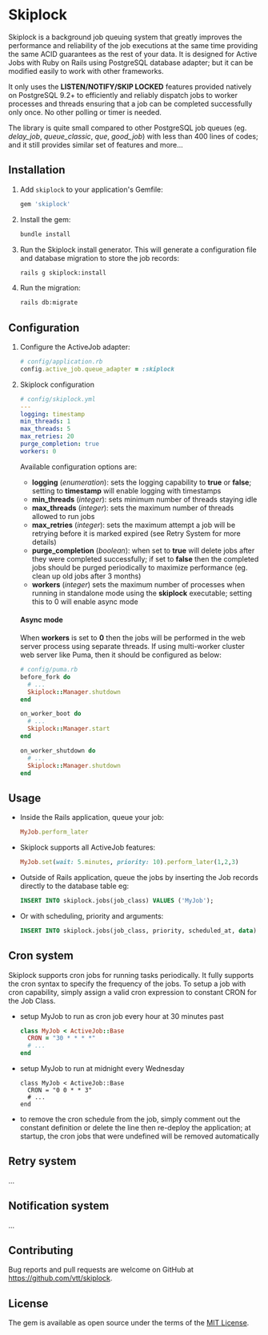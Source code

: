 # Skiplock

Skiplock is a background job queuing system that greatly improves the performance and reliability of the job executions at the same time providing the same ACID guarantees as the rest of your data.  It is designed for Active Jobs with Ruby on Rails using PostgreSQL database adapter; but it can be modified easily to work with other frameworks.

It only uses the **LISTEN/NOTIFY/SKIP LOCKED** features provided natively on PostgreSQL 9.2+ to efficiently and reliably dispatch jobs to worker processes and threads ensuring that a job can be completed successfully only once.  No other polling or timer is needed.

The library is quite small compared to other PostgreSQL job queues (eg. *delay_job*, *queue_classic*, *que*, *good_job*) with less than 400 lines of codes; and it still provides similar set of features and more...

## Installation

1. Add `skiplock` to your application's Gemfile:

    ```ruby
    gem 'skiplock'
    ```

2. Install the gem:

    ```bash
    bundle install
    ```

3. Run the Skiplock install generator. This will generate a configuration file and database migration to store the job records:

    ```bash
    rails g skiplock:install
    ```

4. Run the migration:

    ```bash
    rails db:migrate
    ```

## Configuration

1. Configure the ActiveJob adapter:

    ```ruby
    # config/application.rb
    config.active_job.queue_adapter = :skiplock
    ```
2. Skiplock configuration
    ```yaml
    # config/skiplock.yml
    ---
    logging: timestamp
    min_threads: 1
    max_threads: 5
    max_retries: 20
    purge_completion: true
    workers: 0
    ```
    Available configuration options are:
    - **logging** (*enumeration*): sets the logging capability to **true** or **false**; setting to **timestamp** will enable logging with timestamps
    - **min_threads** (*integer*): sets minimum number of threads staying idle
    - **max_threads** (*integer*): sets the maximum number of threads allowed to run jobs
    - **max_retries** (*integer*): sets the maximum attempt a job will be retrying before it is marked expired (see Retry System for more details)
    - **purge_completion** (*boolean*): when set to **true** will delete jobs after they were completed successfully; if set to **false** then the completed jobs should be purged periodically to maximize performance (eg. clean up old jobs after 3 months)
    - **workers** (*integer*) sets the maximum number of processes when running in standalone mode using the **skiplock** executable; setting this to 0 will enable async mode
    
    #### Async mode
    When **workers** is set to **0** then the jobs will be performed in the web server process using separate threads.  If using multi-worker cluster web server like Puma, then it should be configured as below:
    ```ruby
    # config/puma.rb
    before_fork do
      # ...
      Skiplock::Manager.shutdown
    end

    on_worker_boot do
      # ...
      Skiplock::Manager.start
    end

    on_worker_shutdown do
      # ...
      Skiplock::Manager.shutdown
    end
    ```

## Usage

- Inside the Rails application, queue your job:
    ```ruby
    MyJob.perform_later
    ```
- Skiplock supports all ActiveJob features:
    ```ruby
    MyJob.set(wait: 5.minutes, priority: 10).perform_later(1,2,3)
    ```
- Outside of Rails application, queue the jobs by inserting the Job records directly to the database table eg:
    ```sql
    INSERT INTO skiplock.jobs(job_class) VALUES ('MyJob');
    ```
- Or with scheduling, priority and arguments:
    ```sql
    INSERT INTO skiplock.jobs(job_class, priority, scheduled_at, data) VALUES ('MyJob', 10, NOW() + INTERVAL '5 min', '{"arguments":[1,2,3]}');
    ```
## Cron system
Skiplock supports cron jobs for running tasks periodically.  It fully supports the cron syntax to specify the frequency of the jobs.  To setup a job with cron capability, simply assign a valid cron expression to constant CRON for the Job Class.
- setup MyJob to run as cron job every hour at 30 minutes past
    ```ruby
    class MyJob < ActiveJob::Base
      CRON = "30 * * * *"
      # ...
    end
    ```
- setup MyJob to run at midnight every Wednesday
    ```
    class MyJob < ActiveJob::Base
      CRON = "0 0 * * 3"
      # ...
    end
    ```
- to remove the cron schedule from the job, simply comment out the constant definition or delete the line then re-deploy the application; at startup, the cron jobs that were undefined will be removed automatically

## Retry system   
...
## Notification system    
...
## Contributing

Bug reports and pull requests are welcome on GitHub at https://github.com/vtt/skiplock.

## License

The gem is available as open source under the terms of the [MIT License](https://opensource.org/licenses/MIT).
